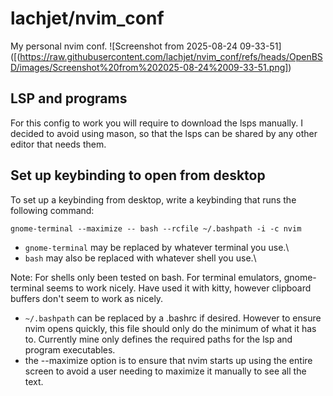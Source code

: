 # lachjet/nvim_conf
My personal nvim conf.
![Screenshot from 2025-08-24 09-33-51]([(https://raw.githubusercontent.com/lachjet/nvim_conf/refs/heads/OpenBSD/images/Screenshot%20from%202025-08-24%2009-33-51.png])


## LSP and programs
For this config to work you will require to download the lsps manually. I decided to avoid using mason, so that the lsps can be shared by any other editor that needs them. 

## Set up keybinding to open from desktop
To set up a keybinding from desktop, write a keybinding that runs the following
command:
```
gnome-terminal --maximize -- bash --rcfile ~/.bashpath -i -c nvim
```
- `gnome-terminal` may be replaced by whatever terminal you use.\\
- `bash` may also be replaced with whatever shell you use.\\

Note: For shells only been tested on bash. For terminal emulators, gnome-terminal seems to work nicely. Have used it with kitty, however clipboard buffers don't seem to work as nicely.  
- `~/.bashpath` can be replaced by a .bashrc if desired. However to ensure nvim opens quickly, this file should only do the minimum of what it has to. Currently mine only defines the required paths for the lsp and program executables. 
- the --maximize option is to ensure that nvim starts up using the entire screen to avoid a user needing to maximize it manually to see all the text. 
